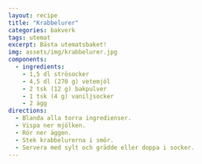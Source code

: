 ```yaml
---
layout: recipe
title: "Krabbelurer"
categories: bakverk
tags: utemat
excerpt: Bästa utematsbaket!
img: assets/img/krabbelurer.jpg
components:
  - ingredients:
    - 1,5 dl strösocker
    - 4,5 dl (270 g) vetemjöl
    - 2 tsk (12 g) bakpulver
    - 1 tsk (4 g) vaniljsocker
    - 2 ägg
directions:
  - Blanda alla torra ingredienser.
  - Vispa ner mjölken.
  - Rör ner äggen.
  - Stek krabbelurerna i smör.
  - Servera med sylt och grädde eller doppa i socker.
---
```




